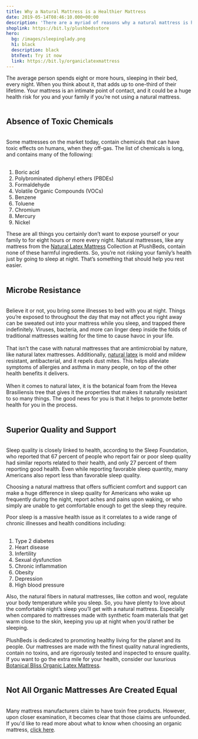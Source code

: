 ```yaml
---
title: Why a Natural Mattress is a Healthier Mattress
date: 2019-05-14T08:46:10.000+00:00
description: 'There are a myriad of reasons why a natural mattress is healthier than one made from petrochemicals. Find out what should be in your mattress and what is not. '
shoplink: https://bit.ly/plushbedsstore
hero:
  bg: /images/sleepinglady.png 
  h1: black
  description: black
  btnText: Try it now
  link: https://bit.ly/organiclatexmattress
---
```


The average person spends eight or more hours, sleeping in their bed, every night. When you think about it, that adds up to one-third of their lifetime. Your mattress is an intimate point of contact, and it could be a huge health risk for you and your family if you’re not using a natural mattress.
<br><br>

<h2>Absence of Toxic Chemicals</h2>
<br>
Some mattresses on the market today, contain chemicals that can have toxic effects on humans, when they off-gas. The list of chemicals is long, and contains many of the following:
<br>
<br>
<ol>
<li>Boric acid</li>
<li>Polybrominated diphenyl ethers (PBDEs)</li>
<li>Formaldehyde</li>
<li>Volatile Organic Compounds (VOCs)</li>
<li>Benzene</li>
<li>Toluene</li>
<li>Chromium</li>
<li>Mercury</li>
<li>Nickel</li>
</ol>

These are all things you certainly don’t want to expose yourself or your family to for eight hours or more every night. Natural mattresses, like any mattress from the 
<a href="https://bit.ly/organiclatexmattress">Natural Latex Mattress</a> Collection at PlushBeds, contain none of these harmful ingredients. So, you’re not risking your family’s health just by going to sleep at night. That’s something that should help you rest easier.
<br>
<br>

<h2>Microbe Resistance</h2>
<br>
Believe it or not, you bring some illnesses to bed with you at night. Things you’re exposed to throughout the day that may not affect you right away can be sweated out into your mattress while you sleep, and trapped there indefinitely. Viruses, bacteria, and more can linger deep inside the folds of traditional mattresses waiting for the time to cause havoc in your life.
<br>
<br>
That isn’t the case with natural mattresses that are antimicrobial by nature, like natural latex mattresses. Additionally, <a href="https://sleepsuppliers.com/posts/latex-mattress">natural latex</a> is mold and mildew resistant, antibacterial, and it repels dust mites. This helps alleviate symptoms of allergies and asthma in many people, on top of the other health benefits it delivers.
<br>
<br>
When it comes to natural latex, it is the botanical foam from the Hevea Brasiliensis tree that gives it the properties that makes it naturally resistant to so many things. The good news for you is that it helps to promote better health for you in the process.
<br>
<br>
<h2>Superior Quality and Support</h2>
<br>
Sleep quality is closely linked to health, according to the Sleep Foundation, who reported that 67 percent of people who report fair or poor sleep quality had similar reports related to their health, and only 27 percent of them reporting good health. Even while reporting favorable sleep quantity, many Americans also report less than favorable sleep quality.

Choosing a natural mattress that offers sufficient comfort and support can make a huge difference in sleep quality for Americans who wake up frequently during the night, report aches and pains upon waking, or who simply are unable to get comfortable enough to get the sleep they require.

Poor sleep is a massive health issue as it correlates to a wide range of chronic illnesses and health conditions including:
<br>
<br>

<ol>
<li>Type 2 diabetes</li>
<li>Heart disease</li>
<li>Infertility</li>
<li>Sexual dysfunction</li>
<li>Chronic inflammation</li>
<li>Obesity</li>
<li>Depression</li>
<li>High blood pressure</li>
</ol>
Also, the natural fibers in natural mattresses, like cotton and wool, regulate your body temperature while you sleep. So, you have plenty to love about the comfortable night’s sleep you’ll get with a natural mattress. Especially when compared to mattresses made with synthetic foam materials that get warm close to the skin, keeping you up at night when you’d rather be sleeping.
<br>
<br>
PlushBeds is dedicated to promoting healthy living for the planet and its people. Our mattresses are made with the finest quality natural ingredients, contain no toxins, and are rigorously tested and inspected to ensure quality. If you want to go the extra mile for your health, consider our luxurious <a href="https://bit.ly/organiclatexmattress">Botanical Bliss Organic Latex Mattress</a>.
<br>
<br>
<h2>Not All Organic Mattresses Are Created Equal</h2>
<br>
Many mattress manufacturers claim to have toxin free products. However, upon closer examination, it becomes clear that those claims are unfounded. If you'd like to read more about what to know when choosing an organic mattress, <a href="http://bit.ly/organicvid">click here</a>.
